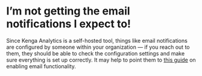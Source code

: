 # I’m not getting the email notifications I expect to!

Since Kenga Analytics is a self-hosted tool, things like email notifications are configured by someone within your organization — if you reach out to them, they should be able to check the configuration settings and make sure everything is set up correctly. It may help to point them to [this guide](../../administration-guide/02-setting-up-email.md) on enabling email functionality.

